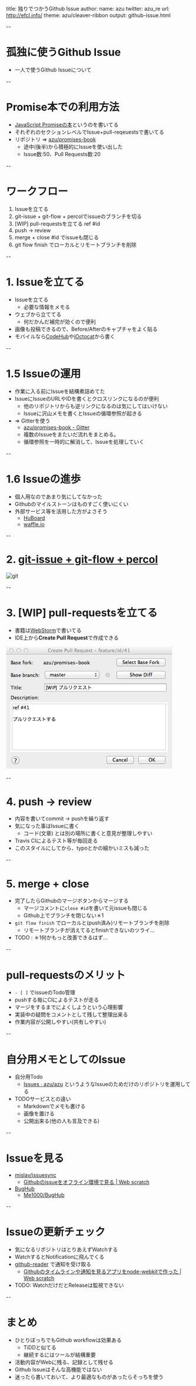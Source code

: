 title: 独りでつかうGithub Issue
author:
  name: azu
  twitter: azu_re
  url: http://efcl.info/
theme: azu/cleaver-ribbon
output: github-issue.html

--

# 孤独に使うGithub Issue

* 一人で使うGithub Issueについて

--

# Promise本での利用方法

* [JavaScript Promiseの本](http://azu.github.io/promises-book/ "JavaScript Promiseの本")というのを書いてる
* それぞれのセクションレベルでIssue+pull-reqeuestsで書いてる
* リポジトリ => [azu/promises-book](https://github.com/azu/Promises-book "azu/promises-book")
	* 途中(後半)から積極的にIssueを使い出した
	* Issue数:50、Pull Requests数:20

--

# ワークフロー

1. Issueを立てる
2. git-issue + git-flow + percolでissueのブランチを切る
3. [WIP] pull-requestsを立てる ref #id
4. push -> review
5. merge + close #id でissueも閉じる
6. git flow finish でローカルとリモートブランチを削除

--

# 1. Issueを立てる

* Issueを立てる
	* 必要な情報をメモる
* ウェブから立ててる
	* 何だかんだ補完が効くので便利
* 画像も投稿できるので、Before/Afterのキャプチャをよく貼る
* モバイルなら[CodeHub](http://codehub-app.com/ "CodeHub")や[iOctocat](http://ioctocat.com/ "iOctocat")から書く

--

# 1.5 Issueの運用

* 作業に入る前にIssueを結構煮詰めてた
* IssueにIssueのURLやIDを書くとクロスリンクになるのが便利
	* 他のリポジトリからも逆リンクになるのは気にしてはいけない
	* Issueに沢山メモを書くとIssueの循環参照が起きる
* => Gitterを使う
	* [azu/promises-book - Gitter](https://gitter.im/azu/promises-book "azu/promises-book - Gitter")
	* 複数のIssueをまたいだ流れをまとめる。
	* 循環参照を一時的に解消して、Issueを処理していく

--

# 1.6 Issueの進歩

* 個人用なのであまり気にしてなかった
* Githubのマイルストーンはものすごく使いにくい
* 外部サービス等を活用した方がよさそう
	* [HuBoard](https://huboard.com/ "HuBoard")
	* [waffle.io](https://waffle.io/ "waffle.io")

--

# 2. [git-issue + git-flow + percol](https://gist.github.com/azu/d3fb5f970e4ff945ead4 "git-issue + git-flow + percol")

![git](img/git-issue-flow.gif)

--

# 3. [WIP] pull-requestsを立てる

* 書籍は[WebStorm](http://www.jetbrains.com/webstorm/ "WebStorm")で書いてる
* IDE上から**Create Pull Request**で作成できる

![create pull-req](img/webstorm_create_pull-request.png)

--

# 4. push -> review

* 内容を書いてcommit -> pushを繰り返す
* 気になった事はIssueに書く
	* コード(文章) とは別の場所に書くと意見が整理しやすい
* Travis CIによるテスト等が毎回走る
* このスタイルにしてから、typoとかの細かいミスも減った

--

#  5. merge + close

* 完了したらGithubのマージボタンからマージする
	* マージコメントに`close #id`を書いて元issueも閉じる
	* Github上でブランチを閉じない＊1
* `git flow finish` でローカルと(push済み)リモートブランチを削除
	* リモートブランチが消えてるとfinishできないのツライ…
* TODO : ＊1何かもっと改善できるはず…

--

# pull-requestsのメリット

- `- [ ]` でissueのTodo管理
- pushする毎にCIによるテストが走る
- マージをするまでによくしようという心理影響
- 実装中の疑問をコメントとして残して整理出来る
- 作業内容が公開しやすい(共有しやすい)

--

# 自分用メモとしてのIssue

- 自分用Todo
	- [Issues · azu/azu](https://github.com/azu/azu/issues?state=open "Issues · azu/azu") というようなIssueのためだけのリポジトリを運用してる
- TODOサービスとの違い
	- Markdownでメモも書ける
	- 画像を置ける
	- 公開出来る(他の人も言及できる)

--

# Issueを見る

- [mislav/issuesync](https://github.com/mislav/issuesync "mislav/issuesync")
	- [Githubのissueをオフライン環境で見る | Web scratch](http://efcl.info/2014/0521/res3908/ "Githubのissueをオフライン環境で見る | Web scratch")
- [BugHub](http://bughubapp.com/ "BugHub")
	- [Me1000/BugHub](https://github.com/Me1000/BugHub "Me1000/BugHub")

--

# Issueの更新チェック

* 気になるリポジトリはとりあえずWatchする
* WatchするとNotificationに飛んでくる
* [github-reader](https://github.com/azu/github-reader "github-reader") で通知を受け取る
	* [Githubのタイムラインや通知を見るアプリをnode-webkitで作った | Web scratch](http://efcl.info/2014/0430/res3872/ "Githubのタイムラインや通知を見るアプリをnode-webkitで作った | Web scratch")
* TODO: WatchだけだとReleaseは監視できない


--

# まとめ

* ひとりぼっちでもGithub workflowは効果ある
	* TiDDと似てる
	* 継続するにはツールが結構重要
* 活動内容がWebに残る、記録として残せる
* Github Issueはそんな高機能ではない
* 迷ったら書いておいて、より最適なものがあったらそっちを使う
